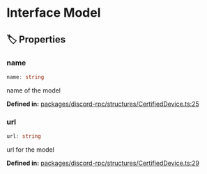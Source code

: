 # Interface Model

## 🏷️ Properties

### name

```ts
name: string
```
name of the model
<p style="font-size: 14px; color: var(--vp-c-text-2)">
<strong>Defined in:</strong> <a href="https://github.com/voxelum/minecraft-launcher-core-node/blob/master/packages/discord-rpc/structures/CertifiedDevice.ts#L25" target="_blank" rel="noreferrer">packages/discord-rpc/structures/CertifiedDevice.ts:25</a>
</p>


### url

```ts
url: string
```
url for the model
<p style="font-size: 14px; color: var(--vp-c-text-2)">
<strong>Defined in:</strong> <a href="https://github.com/voxelum/minecraft-launcher-core-node/blob/master/packages/discord-rpc/structures/CertifiedDevice.ts#L29" target="_blank" rel="noreferrer">packages/discord-rpc/structures/CertifiedDevice.ts:29</a>
</p>


